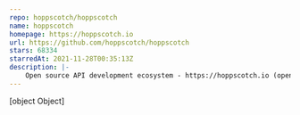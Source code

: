```yaml
---
repo: hoppscotch/hoppscotch
name: hoppscotch
homepage: https://hoppscotch.io
url: https://github.com/hoppscotch/hoppscotch
stars: 68334
starredAt: 2021-11-28T00:35:13Z
description: |-
    Open source API development ecosystem - https://hoppscotch.io (open-source alternative to Postman, Insomnia)
---
```


[object Object]
